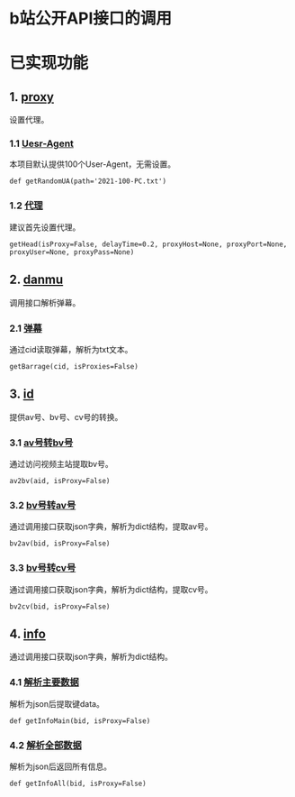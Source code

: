 # b站公开API接口的调用

# 已实现功能

## 1. [proxy](bili_proxy.py)
设置代理。

### 1.1 [Uesr-Agent](bili_proxy.py)
本项目默认提供100个User-Agent，无需设置。
```
def getRandomUA(path='2021-100-PC.txt')
```

### 1.2 [代理](bili_proxy.py)
建议首先设置代理。
```
getHead(isProxy=False, delayTime=0.2, proxyHost=None, proxyPort=None, proxyUser=None, proxyPass=None)
```

## 2. [danmu](bili_danmu.py)
调用接口解析弹幕。

### 2.1 [弹幕](bili_danmu.py)
通过cid读取弹幕，解析为txt文本。
```
getBarrage(cid, isProxies=False)
```

## 3. [id](bili_id.py)
提供av号、bv号、cv号的转换。

### 3.1 [av号转bv号](bili_id.py)
通过访问视频主站提取bv号。
```
av2bv(aid, isProxy=False)
```

### 3.2 [bv号转av号](bili_id.py)
通过调用接口获取json字典，解析为dict结构，提取av号。
```
bv2av(bid, isProxy=False)
```

### 3.3 [bv号转cv号](bili_id.py)
通过调用接口获取json字典，解析为dict结构，提取cv号。
```
bv2cv(bid, isProxy=False)
```

## 4. [info](bili_info.py)
通过调用接口获取json字典，解析为dict结构。

### 4.1 [解析主要数据](bili_info.py)
解析为json后提取键data。
```
def getInfoMain(bid, isProxy=False)
```

### 4.2 [解析全部数据](bili_info.py)
解析为json后返回所有信息。
```
def getInfoAll(bid, isProxy=False)
```